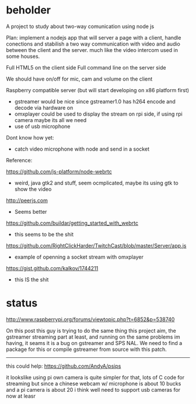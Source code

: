 beholder
========

A project to study about two-way comunication using node js

Plan:
implement a nodejs app that will server a page with a client, handle conections and stabilish a two way communication with video and audio between the client and the server. much like the video intercom used in some houses.

Full HTML5 on the client side
Full command line on the server side

We should have on/off for mic, cam and volume on the client

Raspberry compatible server (but will start developing on x86 platform first)
- gstreamer would be nice since gstreamer1.0 has h264 encode and decode via hardware on 
- omxplayer could be used to display the stream on rpi side, if using rpi camera maybe its all we need
- use of usb microphone
 
Dont know how yet:
- catch video microphone with node and send in a socket

Reference:

https://github.com/js-platform/node-webrtc
- weird, java gtk2 and stuff, seem ocmplicated, maybe its using gtk to show the video

http://peerjs.com
- Seems better

https://github.com/buildar/getting_started_with_webrtc
- this seems to be the shit

https://github.com/RightClickHarder/TwitchCast/blob/master/Server/app.js
- example of openning a socket stream with omxplayer

https://gist.github.com/kalkov/1744211
- this IS the shit


status
========

http://www.raspberrypi.org/forums/viewtopic.php?t=6852&p=538740

On this post this guy is trying to do the same thing this project aim, the gstreamer streaming part at least, and running on the same problems im having, it seams it is a bug on gstreamer and SPS NAL. We need to find a package for this or compile gstreamer from source with this patch.

--------

this could help: https://github.com/AndyA/psips

it lookslike using pi own camera is quite simpler for that, lots of C code for streaming
but since a chinese webcam w/ microphone is about 10 bucks and a pi camera is about 20 i think well need to support usb cameras for now at leasr
